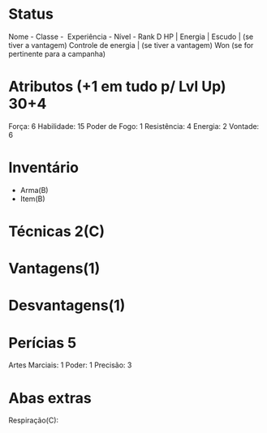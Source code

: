 # Status
Nome -
Classe - 
Experiência - 
Nível -
Rank D
HP |
Energia |
Escudo | (se tiver a vantagem)
Controle de energia | (se tiver a vantagem)
Won (se for pertinente para a campanha)



# Atributos (+1 em tudo p/ Lvl Up) 30+4
Força: 6
Habilidade: 15
Poder de Fogo: 1
Resistência: 4
Energia: 2
Vontade: 6  

# Inventário
-  Arma(B)
- Item(B)

# Técnicas 2(C)


# Vantagens(1) 


# Desvantagens(1)

# Perícias 5
Artes Marciais: 1
Poder: 1
Precisão: 3 

# Abas extras
Respiração(C):